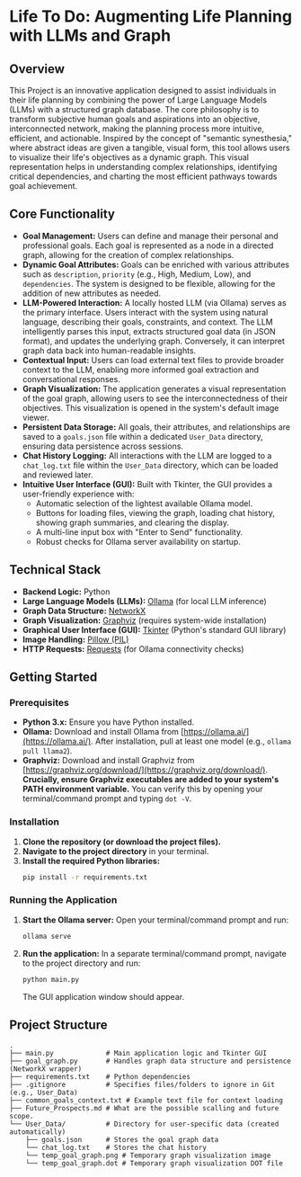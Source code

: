 # Life To Do: Augmenting Life Planning with LLMs and Graph

## Overview

This Project is an innovative application designed to assist individuals in their life planning by combining the power of Large Language Models (LLMs) with a structured graph database. The core philosophy is to transform subjective human goals and aspirations into an objective, interconnected network, making the planning process more intuitive, efficient, and actionable. Inspired by the concept of "semantic synesthesia," where abstract ideas are given a tangible, visual form, this tool allows users to visualize their life's objectives as a dynamic graph. This visual representation helps in understanding complex relationships, identifying critical dependencies, and charting the most efficient pathways towards goal achievement.

## Core Functionality

*   **Goal Management:** Users can define and manage their personal and professional goals. Each goal is represented as a node in a directed graph, allowing for the creation of complex relationships.
*   **Dynamic Goal Attributes:** Goals can be enriched with various attributes such as `description`, `priority` (e.g., High, Medium, Low), and `dependencies`. The system is designed to be flexible, allowing for the addition of new attributes as needed.
*   **LLM-Powered Interaction:** A locally hosted LLM (via Ollama) serves as the primary interface. Users interact with the system using natural language, describing their goals, constraints, and context. The LLM intelligently parses this input, extracts structured goal data (in JSON format), and updates the underlying graph. Conversely, it can interpret graph data back into human-readable insights.
*   **Contextual Input:** Users can load external text files to provide broader context to the LLM, enabling more informed goal extraction and conversational responses.
*   **Graph Visualization:** The application generates a visual representation of the goal graph, allowing users to see the interconnectedness of their objectives. This visualization is opened in the system's default image viewer.
*   **Persistent Data Storage:** All goals, their attributes, and relationships are saved to a `goals.json` file within a dedicated `User_Data` directory, ensuring data persistence across sessions.
*   **Chat History Logging:** All interactions with the LLM are logged to a `chat_log.txt` file within the `User_Data` directory, which can be loaded and reviewed later.
*   **Intuitive User Interface (GUI):** Built with Tkinter, the GUI provides a user-friendly experience with:
    *   Automatic selection of the lightest available Ollama model.
    *   Buttons for loading files, viewing the graph, loading chat history, showing graph summaries, and clearing the display.
    *   A multi-line input box with "Enter to Send" functionality.
    *   Robust checks for Ollama server availability on startup.

## Technical Stack

*   **Backend Logic:** Python
*   **Large Language Models (LLMs):** [Ollama](https://ollama.ai/) (for local LLM inference)
*   **Graph Data Structure:** [NetworkX](https://networkx.org/)
*   **Graph Visualization:** [Graphviz](https://graphviz.org/) (requires system-wide installation)
*   **Graphical User Interface (GUI):** [Tkinter](https://docs.python.org/3/library/tkinter.html) (Python's standard GUI library)
*   **Image Handling:** [Pillow (PIL)](https://python-pillow.org/)
*   **HTTP Requests:** [Requests](https://requests.readthedocs.io/en/latest/) (for Ollama connectivity checks)

## Getting Started

### Prerequisites

*   **Python 3.x:** Ensure you have Python installed.
*   **Ollama:** Download and install Ollama from [https://ollama.ai/](https://ollama.ai/). After installation, pull at least one model (e.g., `ollama pull llama2`).
*   **Graphviz:** Download and install Graphviz from [https://graphviz.org/download/](https://graphviz.org/download/). **Crucially, ensure Graphviz executables are added to your system's PATH environment variable.** You can verify this by opening your terminal/command prompt and typing `dot -V`.

### Installation

1.  **Clone the repository (or download the project files).**
2.  **Navigate to the project directory** in your terminal.
3.  **Install the required Python libraries:**
    ```bash
    pip install -r requirements.txt
    ```

### Running the Application

1.  **Start the Ollama server:** Open your terminal/command prompt and run:
    ```bash
    ollama serve
    ```
2.  **Run the application:** In a separate terminal/command prompt, navigate to the project directory and run:
    ```bash
    python main.py
    ```
    The GUI application window should appear.

## Project Structure

```
.
├── main.py             # Main application logic and Tkinter GUI
├── goal_graph.py       # Handles graph data structure and persistence (NetworkX wrapper)
├── requirements.txt    # Python dependencies
├── .gitignore          # Specifies files/folders to ignore in Git (e.g., User_Data)
├── common_goals_context.txt # Example text file for context loading
├── Future_Prospects.md # What are the possible scalling and future scope.
└── User_Data/          # Directory for user-specific data (created automatically)
    ├── goals.json      # Stores the goal graph data
    └── chat_log.txt    # Stores the chat history
    └── temp_goal_graph.png # Temporary graph visualization image
    └── temp_goal_graph.dot # Temporary graph visualization DOT file
```